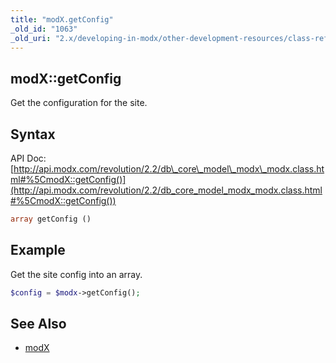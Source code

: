 ```yaml
---
title: "modX.getConfig"
_old_id: "1063"
_old_uri: "2.x/developing-in-modx/other-development-resources/class-reference/modx/modx.getconfig"
---
```


## modX::getConfig

Get the configuration for the site.

## Syntax

API Doc: [http://api.modx.com/revolution/2.2/db\_core\_model\_modx\_modx.class.html#%5CmodX::getConfig()](http://api.modx.com/revolution/2.2/db_core_model_modx_modx.class.html#%5CmodX::getConfig())

``` php 
array getConfig ()
```

## Example

Get the site config into an array.

``` php 
$config = $modx->getConfig();
```

## See Also

- [modX](developing-in-modx/other-development-resources/class-reference/modx "modX")